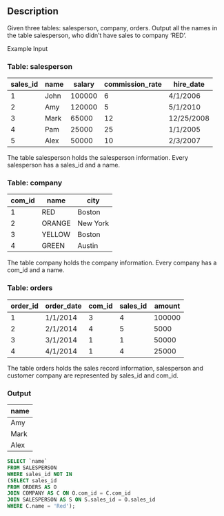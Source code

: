 ## Description

Given three tables: salesperson, company, orders. Output all the names in the table salesperson, who didn’t have sales to company ‘RED’.

Example Input

### Table: salesperson

| sales_id | name | salary | commission_rate | hire_date  |
| -------- | ---- | ------ | --------------- | ---------- |
| 1        | John | 100000 | 6               | 4/1/2006   |
| 2        | Amy  | 120000 | 5               | 5/1/2010   |
| 3        | Mark | 65000  | 12              | 12/25/2008 |
| 4        | Pam  | 25000  | 25              | 1/1/2005   |
| 5        | Alex | 50000  | 10              | 2/3/2007   |

The table salesperson holds the salesperson information. Every salesperson has a sales_id and a name.

### Table: company

| com_id | name   | city     |
| ------ | ------ | -------- |
| 1      | RED    | Boston   |
| 2      | ORANGE | New York |
| 3      | YELLOW | Boston   |
| 4      | GREEN  | Austin   |

The table company holds the company information. Every company has a com_id and a name.

### Table: orders

| order_id | order_date | com_id | sales_id | amount |
| -------- | ---------- | ------ | -------- | ------ |
| 1        | 1/1/2014   | 3      | 4        | 100000 |
| 2        | 2/1/2014   | 4      | 5        | 5000   |
| 3        | 3/1/2014   | 1      | 1        | 50000  |
| 4        | 4/1/2014   | 1      | 4        | 25000  |

The table orders holds the sales record information, salesperson and customer company are represented by sales_id and com_id.

### Output

| name |
| ---- |
| Amy  |
| Mark |
| Alex |

```sql
SELECT `name`
FROM SALESPERSON
WHERE sales_id NOT IN
(SELECT sales_id
FROM ORDERS AS O
JOIN COMPANY AS C ON O.com_id = C.com_id
JOIN SALESPERSON AS S ON S.sales_id = O.sales_id
WHERE C.name = 'Red');
```
